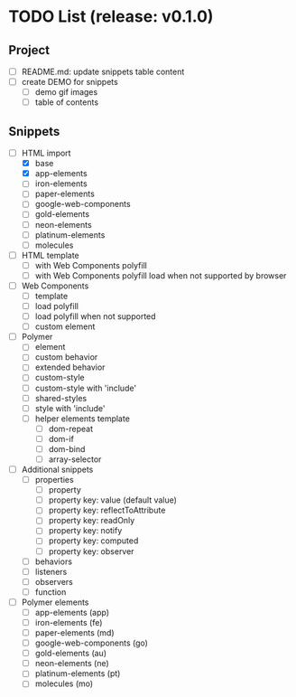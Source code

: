 # TODO List (release: v0.1.0)

## Project

- [ ] README.md: update snippets table content
- [ ] create DEMO for snippets
  - [ ] demo gif images
  - [ ] table of contents

## Snippets

- [ ] HTML import
  - [x] base
  - [x] app-elements
  - [ ] iron-elements
  - [ ] paper-elements
  - [ ] google-web-components
  - [ ] gold-elements
  - [ ] neon-elements
  - [ ] platinum-elements
  - [ ] molecules
- [ ] HTML template
  - [ ] with Web Components polyfill
  - [ ] with Web Components polyfill load when not supported by browser
- [ ] Web Components
  - [ ] template
  - [ ] load polyfill
  - [ ] load polyfill when not supported
  - [ ] custom element
- [ ] Polymer
  - [ ] element
  - [ ] custom behavior
  - [ ] extended behavior
  - [ ] custom-style
  - [ ] custom-style with 'include'
  - [ ] shared-styles
  - [ ] style with 'include'
  - [ ] helper elements template
    - [ ] dom-repeat
    - [ ] dom-if
    - [ ] dom-bind
    - [ ] array-selector
- [ ] Additional snippets
  - [ ] properties
    - [ ] property
    - [ ] property key: value (default value)
    - [ ] property key: reflectToAttribute
    - [ ] property key: readOnly
    - [ ] property key: notify
    - [ ] property key: computed
    - [ ] property key: observer
  - [ ] behaviors
  - [ ] listeners
  - [ ] observers
  - [ ] function
- [ ] Polymer elements
  - [ ] app-elements (app)
  - [ ] iron-elements (fe)
  - [ ] paper-elements (md)
  - [ ] google-web-components (go)
  - [ ] gold-elements (au)
  - [ ] neon-elements (ne)
  - [ ] platinum-elements (pt)
  - [ ] molecules (mo)
